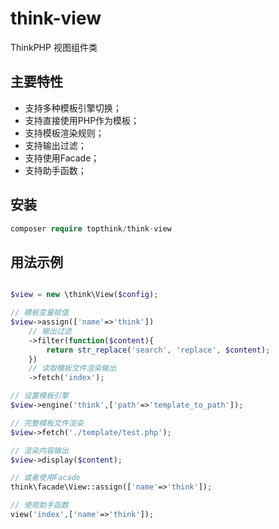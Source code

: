 # think-view

ThinkPHP 视图组件类

## 主要特性

- 支持多种模板引擎切换；
- 支持直接使用PHP作为模板；
- 支持模板渲染规则；
- 支持输出过滤；
- 支持使用Facade；
- 支持助手函数；

## 安装

~~~php
composer require topthink/think-view
~~~

## 用法示例


~~~php

$view = new \think\View($config);

// 模板变量赋值
$view->assign(['name'=>'think'])
	// 输出过滤
	->filter(function($content){
		return str_replace('search', 'replace', $content);
	})
	// 读取模板文件渲染输出
	->fetch('index');

// 设置模板引擎
$view->engine('think',['path'=>'template_to_path']);

// 完整模板文件渲染
$view->fetch('./template/test.php');

// 渲染内容输出
$view->display($content);

// 或者使用Facade
think\facade\View::assign(['name'=>'think']);

// 使用助手函数
view('index',['name'=>'think']);
~~~
